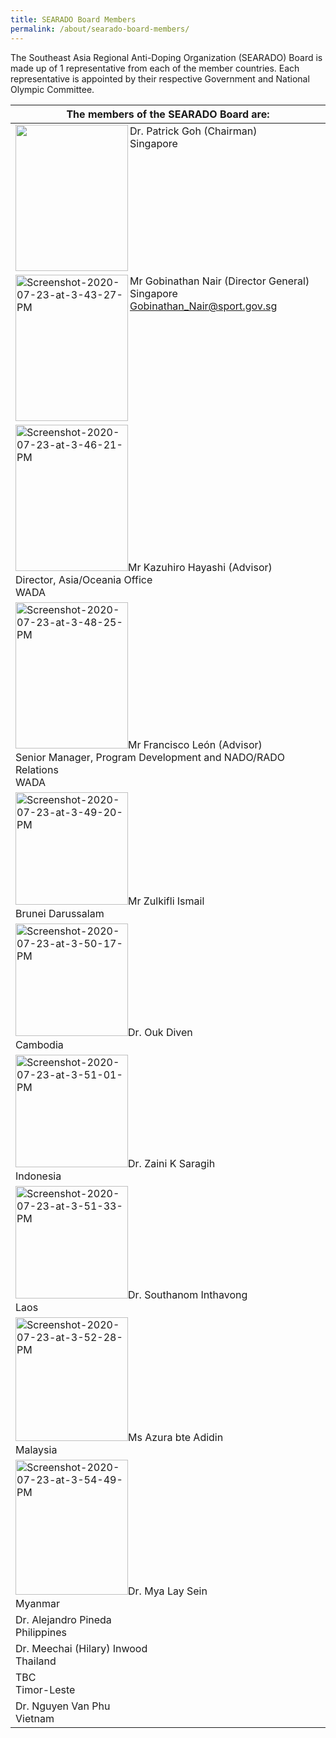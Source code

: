```yaml
---
title: SEARADO Board Members
permalink: /about/searado-board-members/
---
```

The Southeast Asia Regional Anti-Doping Organization (SEARADO) Board is made up of 1 representative from each of the member countries. Each representative is appointed by their respective Government and National Olympic Committee.

|  The members of the SEARADO Board are:  |
| --- |
|  <a><img align="left" src="https://i.ibb.co/ck2sVbN/Screenshot-2020-07-23-at-3-20-09-PM.png" style="border:none;width:180px;height:234px;" /></a>Dr. Patrick Goh (Chairman)<br>Singapore  |
|  <a><img align="left" src="https://i.ibb.co/pjJT9Gf/Screenshot-2020-07-23-at-3-43-27-PM.png" alt="Screenshot-2020-07-23-at-3-43-27-PM" style="border:none;width:180px;height:234px;"></a>Mr Gobinathan Nair (Director General)<br>Singapore<br>Gobinathan_Nair@sport.gov.sg  |
|  <a><img src="https://i.ibb.co/6yts7Q1/Screenshot-2020-07-23-at-3-46-21-PM.png" alt="Screenshot-2020-07-23-at-3-46-21-PM" style="border:none;width:180px;height:234px;"></a>Mr Kazuhiro Hayashi (Advisor)<br>Director, Asia/Oceania Office<br>WADA  |
|  <a><img src="https://i.ibb.co/RN9hZBV/Screenshot-2020-07-23-at-3-48-25-PM.png" alt="Screenshot-2020-07-23-at-3-48-25-PM" style="border:none;width:180px;height:234px;"></a>Mr Francisco León (Advisor)<br>Senior Manager, Program Development and NADO/RADO Relations<br>WADA  |
|  <a><img src="https://i.ibb.co/MC9PcRd/Screenshot-2020-07-23-at-3-49-20-PM.png" alt="Screenshot-2020-07-23-at-3-49-20-PM" style="border:none;width:180px;height:180px;"></a>Mr Zulkifli Ismail<br>Brunei Darussalam  |
|  <a><img src="https://i.ibb.co/4pgZ9Xj/Screenshot-2020-07-23-at-3-50-17-PM.png" alt="Screenshot-2020-07-23-at-3-50-17-PM" style="border:none;width:180px;height:180px;"></a>Dr. Ouk Diven<br>Cambodia  |
|  <a><img src="https://i.ibb.co/8zfkFLt/Screenshot-2020-07-23-at-3-51-01-PM.png" alt="Screenshot-2020-07-23-at-3-51-01-PM" style="border:none;width:180px;height:180px;"></a>Dr. Zaini K Saragih<br>Indonesia  |
|  <a><img src="https://i.ibb.co/YtjJYzj/Screenshot-2020-07-23-at-3-51-33-PM.png" alt="Screenshot-2020-07-23-at-3-51-33-PM" style="border:none;width:180px;height:180px;"></a>Dr. Southanom Inthavong<br>Laos  |
|  <a><img src="https://i.ibb.co/jGv7KNJ/Screenshot-2020-07-23-at-3-52-28-PM.png" alt="Screenshot-2020-07-23-at-3-52-28-PM" style="border:none;width:180px;height:198px;"></a>Ms Azura bte Adidin<br>Malaysia  |
|  <a><img src="https://i.ibb.co/s3Tv7GW/Screenshot-2020-07-23-at-3-54-49-PM.png" alt="Screenshot-2020-07-23-at-3-54-49-PM" style="border:none;width:180px;height:216px;"></a>Dr. Mya Lay Sein<br>Myanmar  |
|  Dr. Alejandro Pineda<br>Philippines  |
|  Dr. Meechai (Hilary) Inwood<br>Thailand  |
|  TBC<br>Timor-Leste  |
|  Dr. Nguyen Van Phu<br>Vietnam  |
